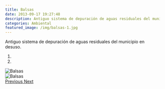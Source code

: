 ```yaml
---
title: Balsas
date: 2013-09-17 19:27:48
description: Antiguo sistema de depuración de aguas residuales del municipio en desuso.
categories: Ambiental
featured_image: /img/balsas-1.jpg
---
```



Antiguo sistema de depuración de aguas residuales del municipio en desuso.

<div id="myCarousel" class="carousel slide" df-ride="carousel">
  <!-- Indicators -->
  <ol class="carousel-indicators">
    <li df-target="#myCarousel" df-slide-to="0" class="active"></li>
    <li df-target="#myCarousel" df-slide-to="1"></li>
  </ol>
  <!-- Wrapper for slides -->
  <div class="carousel-inner" role="listbox">
    <div class="item active">
      <img src="/img/balsas-1.jpg" alt="Balsas">
    </div>
    <div class="item">
      <img src="/img/balsas-2.jpg" alt="Balsas">
    </div>
  <!-- Left and right controls -->
  <a class="left carousel-control" href="#myCarousel" role="button" df-slide="prev">
    <span class="glyphicon glyphicon-chevron-left" aria-hidden="true"></span>
    <span class="sr-only">Previous</span>
  </a>
  <a class="right carousel-control" href="#myCarousel" role="button" df-slide="next">
    <span class="glyphicon glyphicon-chevron-right" aria-hidden="true"></span>
    <span class="sr-only">Next</span>
  </a>
</div>
